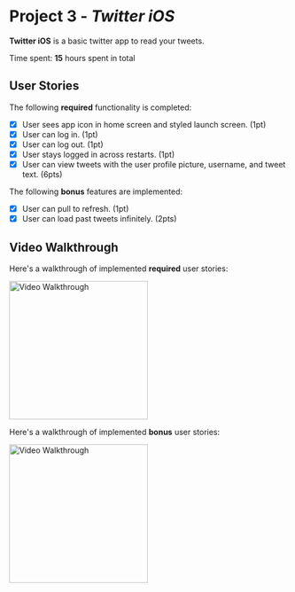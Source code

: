 # Project 3 - *Twitter iOS*

**Twitter iOS** is a basic twitter app to read your tweets.

Time spent: **15** hours spent in total

## User Stories

The following **required** functionality is completed:

- [x] User sees app icon in home screen and styled launch screen. (1pt)
- [x] User can log in. (1pt)
- [x] User can log out. (1pt)
- [x] User stays logged in across restarts. (1pt)
- [x] User can view tweets with the user profile picture, username, and tweet text. (6pts)

The following **bonus** features are implemented:

- [x] User can pull to refresh. (1pt)
- [x] User can load past tweets infinitely. (2pts)

## Video Walkthrough

Here's a walkthrough of implemented **required** user stories:

<img src='twitter-1.gif' width=250 title='Video Walkthrough' width='' alt='Video Walkthrough' />


Here's a walkthrough of implemented **bonus** user stories:

<img src='twitter-2.gif' width=250 title='Video Walkthrough' width='' alt='Video Walkthrough' />

